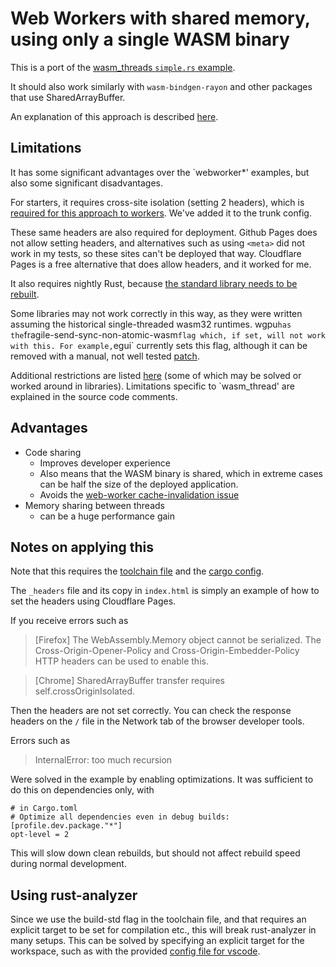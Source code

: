 # Web Workers with shared memory, using only a single WASM binary

This is a port of the [wasm_threads `simple.rs` example](https://github.com/chemicstry/wasm_thread/tree/main?tab=readme-ov-file#simple).

It should also work similarly with `wasm-bindgen-rayon` and other packages that use SharedArrayBuffer.

An explanation of this approach is described [here](https://rustwasm.github.io/wasm-bindgen/examples/raytrace.html).

## Limitations

It has some significant advantages over the `webworker*' examples, but also some significant disadvantages.

For starters, it requires cross-site isolation (setting 2 headers), which is [required for this approach to workers](https://developer.mozilla.org/en-US/docs/Web/JavaScript/Reference/Global_Objects/SharedArrayBuffer#security_requirements).
We've added it to the trunk config.

These same headers are also required for deployment. Github Pages does not allow setting headers, and alternatives such as using `<meta>` did not work in my tests, so these sites can't be deployed that way. Cloudflare Pages is a free alternative that does allow headers, and it worked for me.

It also requires nightly Rust, because [the standard library needs to be rebuilt](https://github.com/RReverser/wasm-bindgen-rayon?tab=readme-ov-file#building-rust-code).

Some libraries may not work correctly in this way, as they were written assuming the historical single-threaded wasm32 runtimes. wgpu` has the `fragile-send-sync-non-atomic-wasm` flag which, if set, will not work with this. For example, `egui` currently sets this flag, although it can be removed with a manual, not well tested [patch](https://github.com/9SMTM6/egui/commit/11b00084e34c8b0ff40bac82274291dff64c26db).

Additional restrictions are listed [here](https://rustwasm.github.io/wasm-bindgen/examples/raytrace.html#caveats) (some of which may be solved or worked around in libraries). Limitations specific to `wasm_thread' are explained in the source code comments.

## Advantages

* Code sharing
  * Improves developer experience
  * Also means that the WASM binary is shared, which in extreme cases can be half the size of the deployed application.
  * Avoids the [web-worker cache-invalidation issue](https://github.com/trunk-rs/trunk/issues/405)
* Memory sharing between threads
  * can be a huge performance gain


## Notes on applying this

Note that this requires the [toolchain file](./rust-toolchain.toml) and the [cargo config](.cargo/config.toml).

The `_headers` file and its copy in `index.html` is simply an example of how to set the headers using Cloudflare Pages.

If you receive errors such as

> [Firefox] The WebAssembly.Memory object cannot be serialized. The Cross-Origin-Opener-Policy and Cross-Origin-Embedder-Policy HTTP headers can be used to enable this.

> [Chrome] SharedArrayBuffer transfer requires self.crossOriginIsolated.

Then the headers are not set correctly. You can check the response headers on the `/` file in the Network tab of the browser developer tools.

Errors such as
> InternalError: too much recursion

Were solved in the example by enabling optimizations. It was sufficient to do this on dependencies only, with

```
# in Cargo.toml
# Optimize all dependencies even in debug builds:
[profile.dev.package."*"]
opt-level = 2
```

This will slow down clean rebuilds, but should not affect rebuild speed during normal development.

## Using rust-analyzer

Since we use the build-std flag in the toolchain file, and that requires an explicit target to be set for compilation etc., this will break rust-analyzer in many setups. This can be solved by specifying an explicit target for the workspace, such as with the provided [config file for vscode](./.vscode/settings.json).
